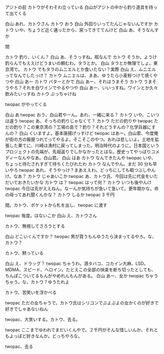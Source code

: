 アジトの前
カトウがそわそわ立っている
白山がアジトの中から釣り道具を持って出てくる

白山 あれ、カトウさん
カトウ おう
白山 外回りいってたんじゃないんですか
カトウ いや、ちょうど近く通ったから、戻ってきててんけど
白山 あ、そうなんすか

間

カトウ 釣り、いくん？
白山 あ、そうっすね。暇なんで
カトウ そうか。ようけ釣らんでもええけどうまいの頼むわ。タラとか。
白山 タラとか無理でしょ。東京湾で。
カトウ でもタラのムニエルとか食いたない？実際
白山 え、ムニエルってなんでしたっけ？
カトウ ムニエルは、まあ、ゆうたら小麦粉つけて焼くやつや
白山 あー
カトウ バターとかで
白山 あー、それはうまそう
カトウ うまそうやろ？それを白ワインでやるやつや
白山 あー、いいっすね。ワインとか久々飲みたいっすね
カトウ ぶっちゃけね

twopac がやってくる

白山 あ
twopac おう、白山君やーん。あれ、一緒に来る？
カトウ いや、こいつは違う
twopac あ、そっちの釣りじゃなくて？
カトウ ただの釣りや
twopac ただの釣り？この東京湾の？工場の島で？釣り？それどうすんの？化学兵器にすんの？
白山 くいますよ。基本唐揚げっすけど
twopac はあー。白山君、今度俺が街の方の飯屋つれてってやるよ。そこそこのやつ。おれは悲しいよ。土地を拡張した果てに、川崎は漁村に戻ってしまった。明治時代のように。日本国というプロジェクトの先端が、先祖返りでしかなかったとはな。歴史ってやっぱりコメディーなんやなあ。白山君。
白山 はあ
カトウ なんできたんや
twopac いや、ちょっと待たされすぎて待ちくたびれたわ
カトウ なんでやん。まだ 30 分も早いやろ
twopac あれ、そうやっけ？まあええわ。どっちにしても暇つぶしやんけ。なあ？
カトウ じゃあいこか
twopac あ、カトウ氏、今回は先に代金をいただいておきたいかな
カトウ は？
twopac はって何？
カトウ いつも後やんけ
twopac 今日は先がええねん。なーんか気持ちが急いて急いて。更年期かな。命の母ってあれ聞くんかな？
カトウ しるか
twopac 3 千円

間。カトウ、ポケットから札を出し、twopac に渡す

twopac 毎度。ほないこか
白山 え、カトウさん

カトウ、無視してさろうとする

白山 どこいくんですか？
twopac 男が買うもんゆうたら決まってるやろ。な、カトウ？

カトウ、黙っている

白山 え、ドラッグ？
twopac ちゃうわ。酒タバコ、コカイン大麻、LSD。MDMA、スピード、ヘロイン。たとえこの全部の快楽を断ち切ったとしても、ちんぽこついてるもんがやめれんもんがある。
白山 あー、女か
twopac ちゃうちゃう。な、カトウ？ゆうたれよ

カトウ、苦笑いを浮かべる

twopac ただの女ちゃうで。カトウ氏はシリコンでぶよぶよの女かくのが好きで好きでしゃあないねん

twopac、大笑いする。カトウ、去る。

twopac ここまでゆわれてまだいくんやで。２千円がそんな惜しいんか、それともよっぽど好きなんか。どっちやろな。

twopac、去る
